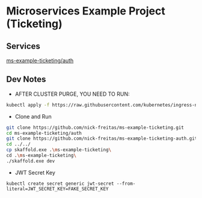 # Microservices Example Project (Ticketing)

## Services
[ms-example-ticketing/auth](https://github.com/nick-freitas/ms-example-ticketing-auth)


## Dev Notes

* AFTER CLUSTER PURGE, YOU NEED TO RUN:

```bash
kubectl apply -f https://raw.githubusercontent.com/kubernetes/ingress-nginx/controller-v0.48.1/deploy/static/provider/cloud/deploy.yaml
```

* Clone and Run

``` bash
git clone https://github.com/nick-freitas/ms-example-ticketing.git
cd ms-example-ticketing/auth
git clone https://github.com/nick-freitas/ms-example-ticketing-auth.git .
cd ../../
cp skaffold.exe .\ms-example-ticketing\
cd .\ms-example-ticketing\
./skaffold.exe dev
```

* JWT Secret Key

```
kubectl create secret generic jwt-secret --from-literal=JWT_SECRET_KEY=FAKE_SECRET_KEY
``` 
